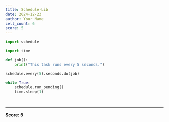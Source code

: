```yaml
---
title: Schedule-Lib
date: 2024-12-23
author: Your Name
cell_count: 6
score: 5
---
```


```python
import schedule
```


```python
import time
```


```python
def job():
    print("This task runs every 5 seconds.")
```


```python
schedule.every(5).seconds.do(job)

while True:
    schedule.run_pending()
    time.sleep(1)
```


```python

```


```python

```


---
**Score: 5**
